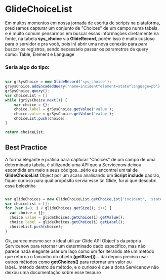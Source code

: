 # GlideChoiceList


Em muitos momentos em nossa jornada de escrita de scripts na plataforma, precisamos capturar um conjunto de "Choices" de um campo numa tabela, 
e é muito comum pensarmos em buscar essas informaçôes diretamente na fonte, na tabela **sys_choice** via **GlideRecord**, porém isso é muito custoso para 
o servidor e pra você, pois irá abrir uma nova conexão para para buscar os registros, sendo necessário passar os parametros de query como: 
Table, Element e Language


### Seria algo do tipo: 

```Javascript

var grSysChoice = new GlideRecord('sys_choice');
grSysChoice.addEncodedQuery("name=incident^element=state^language=pb");
grSysChoice.query();
var choiceList = []
while (grSysChoice.next()) {
    var choice = {};
    choice.label = grSysChoice.getValue('value');
    choice.value = grSysChoice.getValue('value');
    choiceList.push(choice);
}

return choiceList;

```



## Best Practice 

A forma elegante e prática para capturar "Choices" de um campo de uma determinada tabela, é utilizando uma API que a Servicenow 
deixou escondida em meio a seus códigos...sério eu encontrei um tal de **GlideChoiceList** Object por um acaso analisando um **Script include** padrão, 
fiquei curioso para qual propósito servia esse tal Glide, foi ai que descobri essa belezinha


```Javascript

var glideChoices = new GlideChoiceList.getChoiceList('incident', 'state');
var choiceList = [];
for (var i=0; i < glideChoices.getSize(); i++) {
  var choice = {};
  choice.value = glideChoices.getChoice(i).getValue();
  choice.label = glideChoices.getChoice(i).getLabel();
  choiceList.push(choice);
}

```

Ok, parece mesmo ser o ideal utilizar Glide API Object's da própria Servicenow para retornar um determinado dado especifico, mas não parece nada 
elegante usar um laço como um **for** iterando até um método que retorna o tamanho do objeto **(getSize())**... dai depois preciso usar outros métodos
como **getChoices()** para retornar um valor ou label...método dentro de método, e o curioso é que a dona Servicenow não deixou uma documentação
sobre esse tesouro
